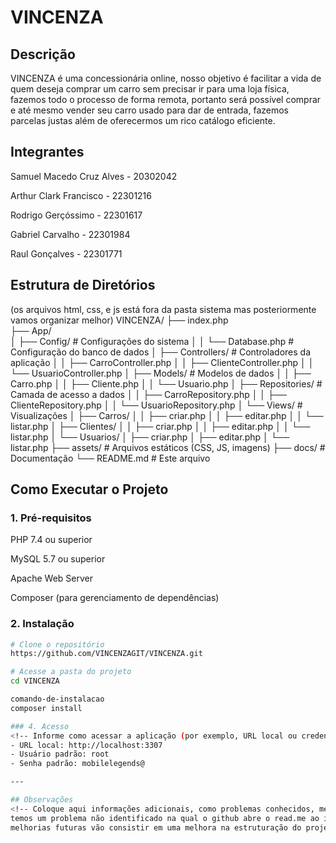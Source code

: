 # VINCENZA


## Descrição
 VINCENZA é uma concessionária online, nosso objetivo é facilitar a vida de quem deseja comprar um carro sem precisar ir para uma loja física, fazemos todo o processo de forma remota, portanto será possível comprar e até mesmo vender seu carro usado para dar de entrada, fazemos parcelas justas além de oferecermos um rico catálogo eficiente.


## Integrantes
Samuel Macedo Cruz Alves - 20302042

Arthur Clark Francisco - 22301216

Rodrigo Gerçóssimo  - 22301617

Gabriel Carvalho  - 22301984

Raul Gonçalves  - 22301771



## Estrutura de Diretórios
(os arquivos html, css, e js está fora da pasta sistema mas posteriormente vamos organizar melhor)
VINCENZA/
├── index.php               
├── App/                      
│   ├── Config/               # Configurações do sistema
│   │   └── Database.php      # Configuração do banco de dados
│   ├── Controllers/          # Controladores da aplicação
│   │   ├── CarroController.php
│   │   ├── ClienteController.php
│   │   └── UsuarioController.php
│   ├── Models/               # Modelos de dados
│   │   ├── Carro.php
│   │   ├── Cliente.php
│   │   └── Usuario.php
│   ├── Repositories/         # Camada de acesso a dados
│   │   ├── CarroRepository.php
│   │   ├── ClienteRepository.php
│   │   └── UsuarioRepository.php
│   └── Views/                # Visualizações
│       ├── Carros/
│       │   ├── criar.php
│       │   ├── editar.php
│       │   └── listar.php
│       ├── Clientes/
│       │   ├── criar.php
│       │   ├── editar.php
│       │   └── listar.php
│       └── Usuarios/
│           ├── criar.php
│           ├── editar.php
│           └── listar.php
├── assets/                   # Arquivos estáticos (CSS, JS, imagens)
├── docs/                     # Documentação
└── README.md                 # Este arquivo

## Como Executar o Projeto

### 1. Pré-requisitos
<!-- Liste os requisitos necessários, como linguagens, frameworks, bibliotecas, banco de dados, etc. -->
PHP 7.4 ou superior

MySQL 5.7 ou superior

Apache Web Server

Composer (para gerenciamento de dependências)

### 2. Instalação

```bash
# Clone o repositório
https://github.com/VINCENZAGIT/VINCENZA.git

# Acesse a pasta do projeto
cd VINCENZA

comando-de-instalacao
composer install

### 4. Acesso
<!-- Informe como acessar a aplicação (por exemplo, URL local ou credenciais de teste) --> banco de dados do sistema.
- URL local: http://localhost:3307  
- Usuário padrão: root  
- Senha padrão: mobilelegends@

---

## Observações
<!-- Coloque aqui informações adicionais, como problemas conhecidos, melhorias futuras ou instruções extras -->
temos um problema não identificado na qual o github abre o read.me ao invés do index.html.
melhorias futuras vão consistir em uma melhora na estruturação do projeto e melhorias no código.
